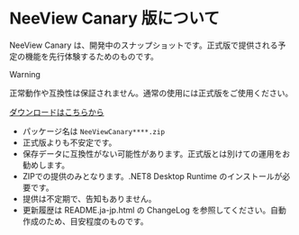 # NeeView Canary 版について

NeeView Canary は、開発中のスナップショットです。正式版で提供される予定の機能を先行体験するためのものです。

> [!WARNING]
> 正常動作や互換性は保証されません。通常の使用には正式版をご使用ください。

[ダウンロードはこちらから](https://bitbucket.org/neelabo/neeview/downloads/)

  * パッケージ名は `NeeViewCanary****.zip`
  * 正式版よりも不安定です。
  * 保存データに互換性がない可能性があります。正式版とは別けての運用をお勧めします。
  * ZIPでの提供のみとなります。.NET8 Desktop Runtime のインストールが必要です。
  * 提供は不定期で、告知もありません。
  * 更新履歴は README.ja-jp.html の ChangeLog を参照してください。自動作成のため、目安程度のものです。
  
